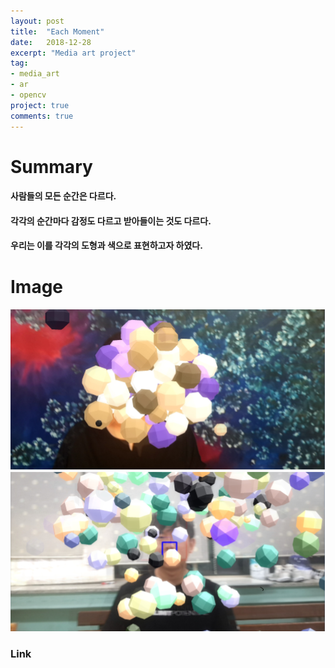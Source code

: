```yaml
---
layout: post
title:  "Each Moment"
date:   2018-12-28
excerpt: "Media art project"
tag:
- media_art
- ar
- opencv
project: true
comments: true
---
```


# Summary
#### 사람들의 모든 순간은 다르다.
#### 각각의 순간마다 감정도 다르고 받아들이는 것도 다르다.
#### 우리는 이를 각각의 도형과 색으로 표현하고자 하였다.

# Image
![EachMomentPicture](../images/EachMomentPicture.png)

### Link
